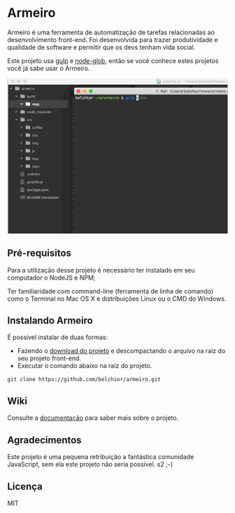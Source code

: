 # Armeiro
Armeiro é uma ferramenta de automatização de tarefas relacionadas ao desenvolvimento front-end. Foi desenvolvida para trazer produtividade e qualidade de software e permitir que os devs tenham vida social.

Este projeto usa [gulp](https://github.com/gulpjs/gulp) e [node-glob](https://github.com/isaacs/node-glob), então se você conhece estes projetos você já sabe usar o Armeiro.

![armeiro](https://raw.githubusercontent.com/belchior/armeiro/master/armeiro.gif)
## Pré-requisitos
Para a utilização desse projeto é necessário ter instalado em seu computador o NodeJS e NPM;

Ter familiaridade com command-line (ferramenta de linha de comando) como o Terminal no Mac OS X e distribuições Linux ou o CMD do Windows.
## Instalando Armeiro
É possível instalar de duas formas:
* Fazendo o [download do projeto](https://github.com/belchior/armeiro/archive/master.zip) e descompactando o arquivo na raiz do seu projeto front-end.
* Executar o comando abaixo na raiz do projeto.

```shell
git clone https://github.com/belchior/armeiro.git
```

## Wiki
Consulte a [documentação](https://github.com/belchior/armeiro/wiki) para saber mais sobre o projeto.

## Agradecimentos
Este projeto é uma pequena retribuição a fantástica comunidade JavaScript, sem ela este projeto não seria possível. s2 ;-)
## Licença
MIT
